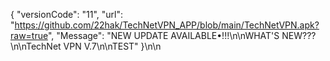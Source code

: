 {
 "versionCode": "11",
  "url":   "https://github.com/22hak/TechNetVPN_APP/blob/main/TechNetVPN.apk?raw=true",
   "Message": "NEW UPDATE AVAILABLE•!!!\n\nWHAT'S NEW???\n\nTechNet VPN V.7\n\nTEST"
   }\n\n
